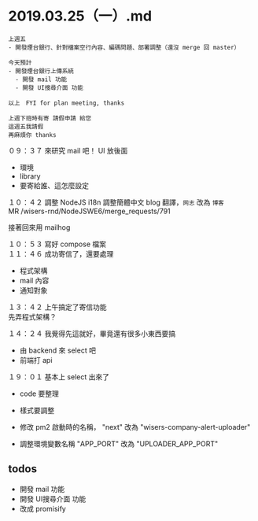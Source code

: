 # 2019.03.25（一）.md
```
上週五
- 開發煙台銀行、針對檔案空行內容、編碼問題、部署調整（還沒 merge 回 master）

今天預計
- 開發煙台銀行上傳系統
  - 開發 mail 功能
  - 開發 UI搜尋介面 功能

以上　FYI for plan meeting, thanks

上週下班時有寄 請假申請 給您
這週五我請假
再麻煩你 thanks
```

０９：３７ 來研究 mail 吧！ UI 放後面
- 環境
- library
- 要寄給誰、這怎麼設定

１０：４２ 調整 NodeJS i18n 調整簡體中文 blog 翻譯，`网志` 改為 `博客`  
MR /wisers-rnd/NodeJSWE6/merge_requests/791

接著回來用 mailhog

１０：５３ 寫好 compose 檔案  
１１：４６ 成功寄信了，還要處理
- 程式架構
- mail 內容
- 通知對象

１３：４２ 上午搞定了寄信功能  
先弄程式架構？

１４：２４ 我覺得先這就好，畢竟還有很多小東西要搞
- 由 backend 來 select 吧
- 前端打 api

１９：０１ 基本上 select 出來了
- code 要整理
- 樣式要調整

- 修改 pm2 啟動時的名稱， "next" 改為 "wisers-company-alert-uploader"
- 調整環境變數名稱 "APP_PORT" 改為 "UPLOADER_APP_PORT"

## todos
- 開發 mail 功能
- 開發 UI搜尋介面 功能
- 改成 promisify
